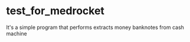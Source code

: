 # test_for_medrocket

It's a simple program that performs extracts money banknotes from cash machine
